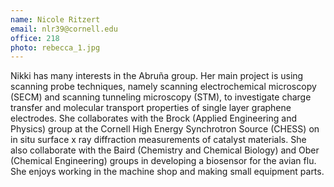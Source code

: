 ```yaml
---
name: Nicole Ritzert
email: nlr39@cornell.edu
office: 218
photo: rebecca_1.jpg
---
```

Nikki has many interests in the Abruña group. Her main project is using scanning probe techniques, namely scanning electrochemical microscopy (SECM) and scanning tunneling microscopy (STM), to investigate charge transfer and molecular transport properties of single layer graphene electrodes. She collaborates with the Brock (Applied Engineering and Physics) group at the Cornell High Energy Synchrotron Source (CHESS) on in situ surface x ray diffraction measurements of catalyst materials. She also collaborate with the Baird (Chemistry and Chemical Biology) and Ober (Chemical Engineering) groups in developing a biosensor for the avian flu. She enjoys working in the machine shop and making small equipment parts.